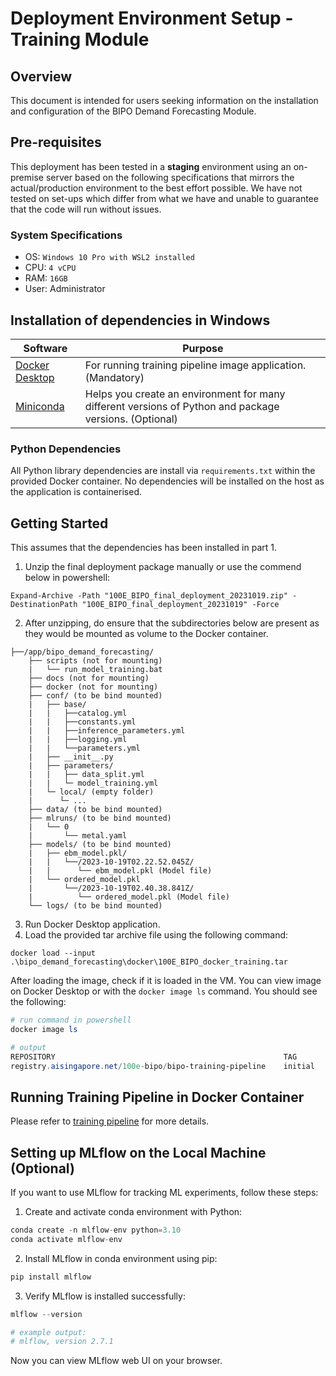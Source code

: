 # Deployment Environment Setup - Training Module

## Overview
This document is intended for users seeking information on the installation and configuration of the BIPO Demand Forecasting Module.

## Pre-requisites

This deployment has been tested in a **staging** environment using an on-premise server based on the following specifications that mirrors the actual/production environment to the best effort possible. We have not tested on set-ups which differ from what we have and unable to guarantee that the code will run without issues.

### System Specifications

 - OS: `Windows 10 Pro with WSL2 installed`
 - CPU: `4 vCPU`
 - RAM: `16GB`
 - User: Administrator

## Installation of dependencies in Windows
| Software | Purpose |
| --- | --- |
| [Docker Desktop](https://docs.docker.com/desktop/install/windows-install/) | For running training pipeline image application. (Mandatory) |
| [Miniconda](https://docs.conda.io/projects/miniconda/en/latest/miniconda-install.html) | Helps you create an environment for many different versions of Python and package versions. (Optional) |

### Python Dependencies
All Python library dependencies are install via `requirements.txt` within the provided Docker container. No dependencies will be installed on the host as the application is containerised.

## Getting Started
This assumes that the dependencies has been installed in part 1.
1. Unzip the final deployment package manually or use the commend below in powershell: 
~~~
Expand-Archive -Path "100E_BIPO_final_deployment_20231019.zip" -DestinationPath "100E_BIPO_final_deployment_20231019" -Force
~~~
2. After unzipping, do ensure that the subdirectories below are present as they would be mounted as volume to the Docker container.

```
├──/app/bipo_demand_forecasting/
    ├── scripts (not for mounting)
    |   └── run_model_training.bat
    ├── docs (not for mounting)
    ├── docker (not for mounting)
    ├── conf/ (to be bind mounted)
    |   ├── base/ 
    |   |   ├──catalog.yml
    |   |   ├──constants.yml
    |   |   ├──inference_parameters.yml
    |   |   ├──logging.yml
    |   |   └──parameters.yml
    |   ├── __init__.py
    |   ├── parameters/ 
    |   |   ├── data_split.yml
    |   |   └─ model_training.yml
    |   └─ local/ (empty folder)
    |      └─ ...
    ├── data/ (to be bind mounted)
    ├── mlruns/ (to be bind mounted)
    |   └── 0
    |       └── metal.yaml 
    ├── models/ (to be bind mounted)
    |   ├── ebm_model.pkl/
    |   |   └──/2023-10-19T02.22.52.045Z/
    |   |      └── ebm_model.pkl (Model file)
    |   └── ordered_model.pkl
    |       └──/2023-10-19T02.40.38.841Z/
    |          └── ordered_model.pkl (Model file)
    └── logs/ (to be bind mounted)

```
3. Run Docker Desktop application.
4. Load the provided tar archive file using the following command:
~~~
docker load --input .\bipo_demand_forecasting\docker\100E_BIPO_docker_training.tar
~~~

After loading the image, check if it is loaded in the VM. You can view image on Docker Desktop or with the `docker image ls` command. You should see the following:

~~~powershell
# run command in powershell
docker image ls

# output
REPOSITORY                                                   TAG       IMAGE ID            CREATED       SIZE
registry.aisingapore.net/100e-bipo/bipo-training-pipeline    initial   <ID of the image>   XX days ago   XXXMB
~~~

## Running Training Pipeline in Docker Container
Please refer to [training pipeline](training-pipeline) for more details.

## Setting up MLflow on the Local Machine (Optional)
If you want to use MLflow for tracking ML experiments, follow these steps:

1. Create and activate conda environment with Python:
```python
conda create -n mlflow-env python=3.10
conda activate mlflow-env
```  
2. Install MLflow in conda environment using pip:
```python
pip install mlflow
```  
3. Verify MLflow is installed successfully:
```python
mlflow --version

# example output:
# mlflow, version 2.7.1
```  
Now you can view MLflow web UI on your browser. 